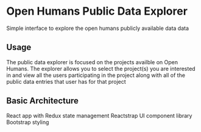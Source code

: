 # Open Humans Public Data Explorer

Simple interface to explore the open humans publicly available data  data 

## Usage

The public data explorer is focused on the projects availble on Open Humans. The explorer allows you to select the project(s) you are interested in and view all the users participating in the project along with all of the public data entries that user has for that project

## Basic Architecture

React app with Redux state management
Reactstrap UI component library
Bootstrap styling

